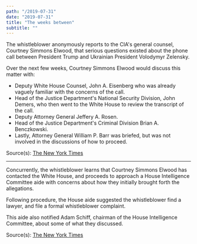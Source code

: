 ```yaml
---
path: "/2019-07-31"
date: "2019-07-31"
title: "The weeks between"
subtitle: ""
---
```


The whistleblower anonymously reports to the CIA's general counsel, Courtney Simmons Elwood, that serious questions existed about the phone call between President Trump and Ukrainian President Volodymyr Zelensky.

Over the next few weeks, Courtney Simmons Elwood would discuss this matter with:
  - Deputy White House Counsel, John A. Eisenberg who was already vaguely familiar with the concerns of the call.
  - Head of the Justice Department's National Security Division, John Demers, who then went to the White House to review the transcript of the call.
  - Deputy Attorney General Jeffery A. Rosen.
  - Head of the Justice Department's Criminal Division Brian A. Benczkowski.
  - Lastly, Attorney General William P. Barr was briefed, but was not involved in the discussions of how to proceed.

<span class="sources">

Source(s): [The New York Times](https://www.nytimes.com/2019/09/26/us/politics/who-is-whistleblower.html)

</span>

---

Concurrently, the whistleblower learns that Courtney Simmons Elwood has contacted the White House, and proceeds to approach a House Intelligence Committee aide with concerns about how they initially brought forth the allegations. 

Following procedure, the House aide suggested the whistleblower find a lawyer, and file a formal whistleblower complaint.

This aide also notified Adam Schiff, chairman of the House Intelligence Committee, about some of what they discussed.

<span class="sources">

Source(s): [The New York Times](https://www.nytimes.com/2019/10/02/us/politics/adam-schiff-whistleblower.html)

</span>